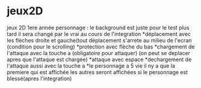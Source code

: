 # jeux2D
jeux 2D 1ere année
personnage :
le background est juste pour le test plus tard il sera changé par le vrai au cours de l'integration 
*déplacement avec les flèches droite et gauche(tout déplacement s'arrete au milieu de l'ecran (condition pour le scrolling)
*protection avec flèche du bas
*chargement de l'attaque avec la touche a (obligatoire pour attaquer) (on peut se deplacer apres que l'attaque est chargée)
*attaque avec espace
*dechargement de l'attaque aussi avec la touche a
*le personnage a 5 vie il ny a que la premiere qui est affichée les autres seront affichées si le personnage est blessé(apres l'integration)
